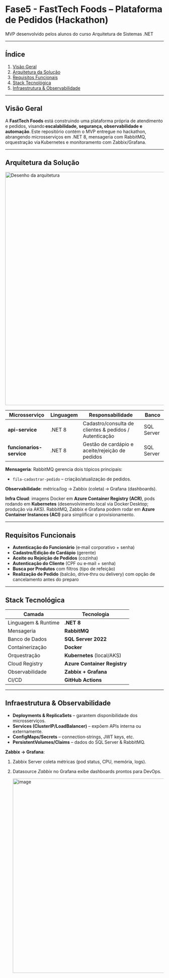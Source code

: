 # Fase5 - FastTech Foods – Plataforma de Pedidos (Hackathon)

MVP desenvolvido pelos alunos do curso Arquitetura de Sistemas .NET 

---

## Índice

1. [Visão Geral](#visão-geral)
2. [Arquitetura da Solução](#arquitetura-da-solução)
3. [Requisitos Funcionais](#requisitos-funcionais)
4. [Stack Tecnológica](#stack-tecnológica)
5. [Infraestrutura & Observabilidade](#infraestrutura--observabilidade)
---

## Visão Geral

A **FastTech Foods** está construindo uma plataforma própria de atendimento e pedidos, visando **escalabilidade, segurança, observabilidade e automação**. Este repositório contém o MVP entregue no hackathon, abrangendo microsserviços em .NET 8, mensageria com RabbitMQ, orquestração via Kubernetes e monitoramento com Zabbix/Grafana.

---

## Arquitetura da Solução
<img width="1194" height="741" alt="Desenho da arquitetura" src="https://github.com/user-attachments/assets/229ca58a-c86c-40f7-b35b-f56a3a967d89" />


| Microsserviço              | Linguagem | Responsabilidade                                       | Banco      |
| -------------------------- | --------- | ------------------------------------------------------ | ---------- |
| **api-service**            | .NET 8    | Cadastro/consulta de clientes & pedidos / Autenticação | SQL Server |
| **funcionarios-service**   | .NET 8    | Gestão de cardápio e aceite/rejeição de pedidos        | SQL Server |

**Mensageria**: RabbitMQ gerencia dois tópicos principais:
- `fila-cadastrar-pedido` – criação/atualização de pedidos.

**Observabilidade**: métrica/log → Zabbix (coleta) → Grafana (dashboards).

**Infra Cloud**: imagens Docker em **Azure Container Registry (ACR)**, pods rodando em **Kubernetes** (desenvolvimento local via Docker Desktop; produção via AKS). RabbitMQ, Zabbix e Grafana podem rodar em **Azure Container Instances (ACI)** para simplificar o provisionamento.

---

## Requisitos Funcionais

- **Autenticação do Funcionário** (e‑mail corporativo + senha)
- **Cadastro/Edição de Cardápio** (gerente)
- **Aceite ou Rejeição de Pedidos** (cozinha)
- **Autenticação do Cliente** (CPF ou e‑mail + senha)
- **Busca por Produtos** com filtros (tipo de refeição)
- **Realização de Pedido** (balcão, drive‑thru ou delivery) com opção de cancelamento antes do preparo

---

## Stack Tecnológica

| Camada              | Tecnologia                   |
| ------------------- | ---------------------------- |
| Linguagem & Runtime | **.NET 8**                   |
| Mensageria          | **RabbitMQ**                 |
| Banco de Dados      | **SQL Server 2022**          |
| Containerização     | **Docker**                   |
| Orquestração        | **Kubernetes** (local/AKS)   |
| Cloud Registry      | **Azure Container Registry** |
| Observabilidade     | **Zabbix + Grafana**         |
| CI/CD               | **GitHub Actions**           |

---

## Infraestrutura & Observabilidade

- **Deployments & ReplicaSets** – garantem disponibilidade dos microsserviços.
- **Services (ClusterIP/LoadBalancer)** – expõem APIs interna ou externamente.
- **ConfigMaps/Secrets** – connection‑strings, JWT keys, etc.
- **PersistentVolumes/Claims** – dados do SQL Server & RabbitMQ.

**Zabbix → Grafana**:

1. Zabbix Server coleta métricas (pod status, CPU, memória, logs).
2. Datasource *Zabbix* no Grafana exibe dashboards prontos para DevOps.

   <img width="1118" height="618" alt="image" src="https://github.com/user-attachments/assets/231cc2d6-68d2-4cbb-bad0-e7acc6f157cb" />

